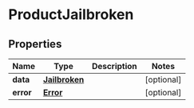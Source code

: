 

# ProductJailbroken


## Properties

| Name | Type | Description | Notes |
|------------ | ------------- | ------------- | -------------|
|**data** | [**Jailbroken**](Jailbroken.md) |  |  [optional] |
|**error** | [**Error**](Error.md) |  |  [optional] |




